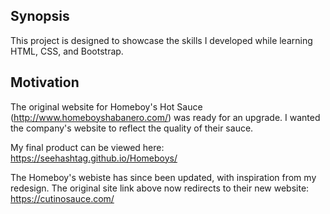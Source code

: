 ## Synopsis

This project is designed to showcase the skills I developed while learning HTML, CSS, and Bootstrap.

## Motivation

The original website for Homeboy's Hot Sauce (http://www.homeboyshabanero.com/) was ready for an upgrade. I wanted the company's website to reflect the quality of their sauce.

My final product can be viewed here: https://seehashtag.github.io/Homeboys/

The Homeboy's webiste has since been updated, with inspiration from my redesign. The original site link above now redirects to their new website: https://cutinosauce.com/
